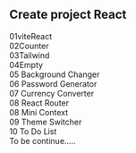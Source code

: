 Create project React <br>
----------------------------------------------------------------------------------------------------------------------------------------------------------------------
01viteReact <br>
02Counter <br>
03Tailwind <br>
04Empty <br>
05 Background Changer <br>
06 Password Generator <br>
07 Currency Converter <br>
08 React Router <br>
08 Mini Context <br>
09 Theme Switcher <br>
10 To Do List <br>
To be continue.....
